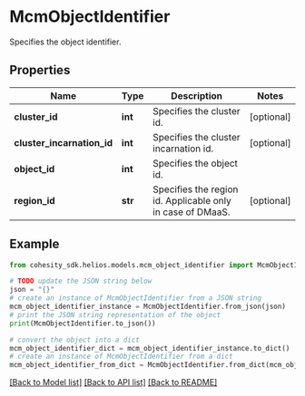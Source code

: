 # McmObjectIdentifier

Specifies the object identifier.

## Properties

Name | Type | Description | Notes
------------ | ------------- | ------------- | -------------
**cluster_id** | **int** | Specifies the cluster id. | [optional] 
**cluster_incarnation_id** | **int** | Specifies the cluster incarnation id. | [optional] 
**object_id** | **int** | Specifies the object id. | 
**region_id** | **str** | Specifies the region id. Applicable only in case of DMaaS. | [optional] 

## Example

```python
from cohesity_sdk.helios.models.mcm_object_identifier import McmObjectIdentifier

# TODO update the JSON string below
json = "{}"
# create an instance of McmObjectIdentifier from a JSON string
mcm_object_identifier_instance = McmObjectIdentifier.from_json(json)
# print the JSON string representation of the object
print(McmObjectIdentifier.to_json())

# convert the object into a dict
mcm_object_identifier_dict = mcm_object_identifier_instance.to_dict()
# create an instance of McmObjectIdentifier from a dict
mcm_object_identifier_from_dict = McmObjectIdentifier.from_dict(mcm_object_identifier_dict)
```
[[Back to Model list]](../README.md#documentation-for-models) [[Back to API list]](../README.md#documentation-for-api-endpoints) [[Back to README]](../README.md)


